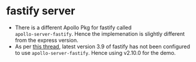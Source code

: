 # fastify server

-   There is a different Apollo Pkg for fastify called      
    ```apollo-server-fastify```. Hence the implemenation is slightly different from the express version.
-   As per [this thread](https://stackoverflow.com/questions/63072227/apollo-graphql-with-fastify), latest version 3.9 of fastify has not been 
    configured to use ```apollo-server-fastify```. Hence using v2.10.0 for the 
    demo.